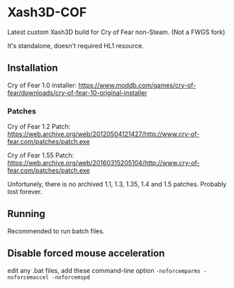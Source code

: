 # Xash3D-COF
Latest custom Xash3D build for Cry of Fear non-Steam. (Not a FWGS fork)

It's standalone, doesn't required HL1 resource.
## Installation
Cry of Fear 1.0 installer: https://www.moddb.com/games/cry-of-fear/downloads/cry-of-fear-10-original-installer
### Patches
Cry of Fear 1.2 Patch: https://web.archive.org/web/20120504121427/http://www.cry-of-fear.com/patches/patch.exe

Cry of Fear 1.55 Patch: https://web.archive.org/web/20160315205104/http://www.cry-of-fear.com/patches/patch.exe

Unfortunely, there is no archived 1.1, 1.3, 1.35, 1.4 and 1.5 patches. Probably lost forever.

## Running
Recommended to run batch files.
## Disable forced mouse acceleration
edit any .bat files, add these command-line option ``-noforcemparms -noforcemaccel -noforcemspd``
